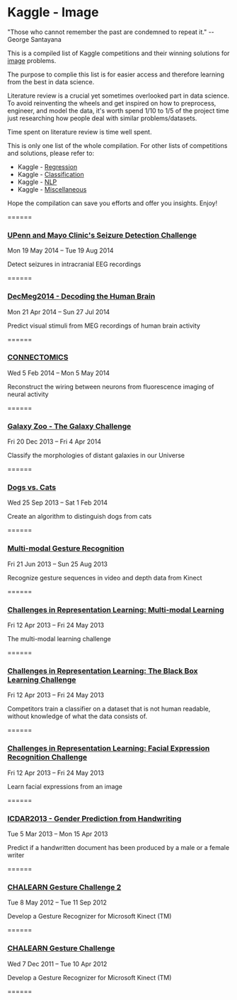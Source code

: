 # Kaggle - Image

"Those who cannot remember the past are condemned to repeat it." -- George Santayana

This is a compiled list of Kaggle competitions and their winning solutions for [image](https://en.wikipedia.org/wiki/Computer_vision) problems. 

The purpose to complie this list is for easier access and therefore learning from the best in data science.

Literature review is a crucial yet sometimes overlooked part in data science. To avoid reinventing the wheels and get inspired on how to preprocess, engineer, and model the data, it's worth spend 1/10 to 1/5 of the project time just researching how people deal with similar problems/datasets.

Time spent on literature review is time well spent.

This is only one list of the whole compilation. For other lists of competitions and solutions, please refer to:

* Kaggle - [Regression](https://github.com/ShuaiW/kaggle-regression/)
* Kaggle - [Classification](https://github.com/ShuaiW/kaggle-classification/)
* Kaggle - [NLP](https://github.com/ShuaiW/kaggle-nlp)
* Kaggle - [Miscellaneous](https://github.com/ShuaiW/kaggle-miscellaneous)

Hope the compilation can save you efforts and offer you insights. Enjoy!

======

### [UPenn and Mayo Clinic's Seizure Detection Challenge](https://www.kaggle.com/c/seizure-detection)

Mon 19 May 2014 – Tue 19 Aug 2014

Detect seizures in intracranial EEG recordings

======

### [DecMeg2014 - Decoding the Human Brain](https://www.kaggle.com/c/decoding-the-human-brain)

Mon 21 Apr 2014 – Sun 27 Jul 2014

Predict visual stimuli from MEG recordings of human brain activity

======

### [CONNECTOMICS](https://www.kaggle.com/c/connectomics)

Wed 5 Feb 2014 – Mon 5 May 2014

Reconstruct the wiring between neurons from fluorescence imaging of neural activity

======

### [Galaxy Zoo - The Galaxy Challenge](https://www.kaggle.com/c/galaxy-zoo-the-galaxy-challenge)

Fri 20 Dec 2013 – Fri 4 Apr 2014

Classify the morphologies of distant galaxies in our Universe

======

### [Dogs vs. Cats](https://www.kaggle.com/c/dogs-vs-cats)

Wed 25 Sep 2013 – Sat 1 Feb 2014

Create an algorithm to distinguish dogs from cats

======

### [Multi-modal Gesture Recognition](https://www.kaggle.com/c/multi-modal-gesture-recognition)

Fri 21 Jun 2013 – Sun 25 Aug 2013

Recognize gesture sequences in video and depth data from Kinect

======

### [Challenges in Representation Learning: Multi-modal Learning](https://www.kaggle.com/c/challenges-in-representation-learning-multi-modal-learning)

Fri 12 Apr 2013 – Fri 24 May 2013

The multi-modal learning challenge

======

### [Challenges in Representation Learning: The Black Box Learning Challenge](https://www.kaggle.com/c/challenges-in-representation-learning-the-black-box-learning-challenge)

Fri 12 Apr 2013 – Fri 24 May 2013

Competitors train a classifier on a dataset that is not human readable, without knowledge of what the data consists of.

======

### [Challenges in Representation Learning: Facial Expression Recognition Challenge](https://www.kaggle.com/c/challenges-in-representation-learning-facial-expression-recognition-challenge)

Fri 12 Apr 2013 – Fri 24 May 2013

Learn facial expressions from an image

======

### [ICDAR2013 - Gender Prediction from Handwriting](https://www.kaggle.com/c/icdar2013-gender-prediction-from-handwriting)

Tue 5 Mar 2013 – Mon 15 Apr 2013

Predict if a handwritten document has been produced by a male or a female writer

======

### [CHALEARN Gesture Challenge 2](https://www.kaggle.com/c/GestureChallenge2)

Tue 8 May 2012 – Tue 11 Sep 2012

Develop a Gesture Recognizer for Microsoft Kinect (TM)

======

### [CHALEARN Gesture Challenge](https://www.kaggle.com/c/GestureChallenge)

Wed 7 Dec 2011 – Tue 10 Apr 2012

Develop a Gesture Recognizer for Microsoft Kinect (TM)

======

